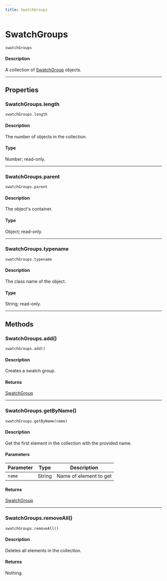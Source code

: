 ```yaml
---
title: SwatchGroups
---
```

# SwatchGroups

`swatchGroups`

#### Description

A collection of [SwatchGroup](.././SwatchGroup) objects.

---

## Properties

### SwatchGroups.length

`swatchGroups.length`

#### Description

The number of objects in the collection.

#### Type

Number; read-only.

---

### SwatchGroups.parent

`swatchGroups.parent`

#### Description

The object's container.

#### Type

Object; read-only.

---

### SwatchGroups.typename

`swatchGroups.typename`

#### Description

The class name of the object.

#### Type

String; read-only.

---

## Methods

### SwatchGroups.add()

`swatchGroups.add()`

#### Description

Creates a swatch group.

#### Returns

[SwatchGroup](.././SwatchGroup)

---

### SwatchGroups.getByName()

`swatchGroups.getByName(name)`

#### Description

Get the first element in the collection with the provided name.

#### Parameters

| Parameter |  Type  |      Description       |
| --------- | ------ | ---------------------- |
| `name`    | String | Name of element to get |

#### Returns

[SwatchGroup](.././SwatchGroup)

---

### SwatchGroups.removeAll()

`swatchGroups.removeAll()`

#### Description

Deletes all elements in the collection.

#### Returns

Nothing.
